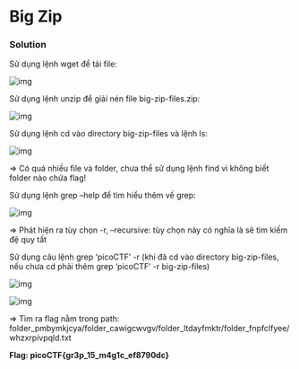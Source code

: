 # Big Zip

### Solution

Sử dụng lệnh wget để tải file:

![img]()

Sử dụng lệnh unzip để giải nén file big-zip-files.zip: 

![img](1)

Sử dụng lệnh cd vào directory big-zip-files và lệnh ls: 

![img](2)

=> Có quá nhiều file và folder, chưa thể sử dụng lệnh find vì không biết folder nào chứa flag!

Sử dụng lệnh grep –help để tìm hiểu thêm về grep: 

![img](3)

=> Phát hiện ra tùy chọn -r, –recursive: tùy chọn này có nghĩa là sẽ tìm kiếm đệ quy tất

Sử dụng câu lệnh grep ‘picoCTF’ -r (khi đã cd vào directory big-zip-files, nếu chưa cd phải thêm grep ‘picoCTF’ -r big-zip-files)

![img](4)

![img](5)

=> Tìm ra flag nằm trong path: folder_pmbymkjcya/folder_cawigcwvgv/folder_ltdayfmktr/folder_fnpfclfyee/whzxrpivpqld.txt

**Flag: picoCTF{gr3p_15_m4g1c_ef8790dc}**

